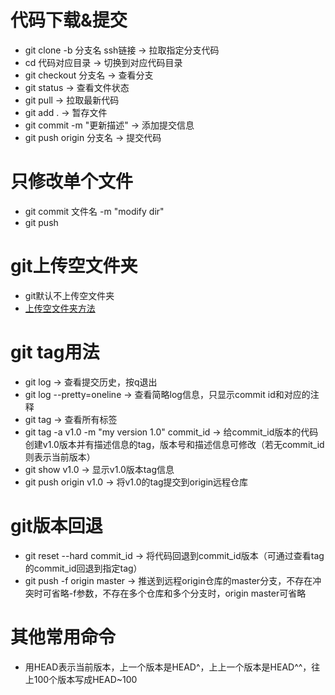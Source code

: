# 代码下载&提交
* git clone -b 分支名 ssh链接 -> 拉取指定分支代码
* cd 代码对应目录 -> 切换到对应代码目录
* git checkout 分支名 -> 查看分支
* git status -> 查看文件状态
* git pull -> 拉取最新代码
* git add . -> 暂存文件
* git commit -m "更新描述" -> 添加提交信息
* git push origin 分支名 -> 提交代码
# 只修改单个文件
* git commit 文件名 -m "modify dir"
* git push
# git上传空文件夹
* git默认不上传空文件夹
* [上传空文件夹方法](https://blog.csdn.net/itnerd/article/details/114285391)
# git tag用法
* git log -> 查看提交历史，按q退出
* git log --pretty=oneline -> 查看简略log信息，只显示commit id和对应的注释
* git tag -> 查看所有标签
* git tag -a v1.0 -m "my version 1.0" commit_id -> 给commit_id版本的代码创建v1.0版本并有描述信息的tag，版本号和描述信息可修改（若无commit_id则表示当前版本）
* git show v1.0 -> 显示v1.0版本tag信息
* git push origin v1.0 -> 将v1.0的tag提交到origin远程仓库
# git版本回退
* git reset --hard commit_id -> 将代码回退到commit_id版本（可通过查看tag的commit_id回退到指定tag）
* git push -f origin master -> 推送到远程origin仓库的master分支，不存在冲突时可省略-f参数，不存在多个仓库和多个分支时，origin master可省略
# 其他常用命令
* 用HEAD表示当前版本，上一个版本是HEAD^，上上一个版本是HEAD^^，往上100个版本写成HEAD~100
